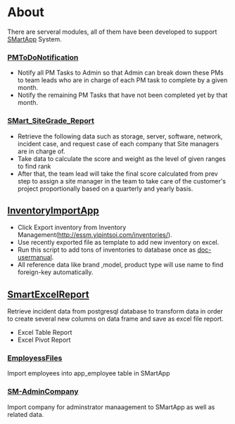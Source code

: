 # About
There are serveral modules, all of them have been developed to support [SMartApp](https://github.com/technqvi/SMartApp) System.

### [PMToDoNotification](https://github.com/technqvi/SMartApp_ScriptDev/tree/main/PMToDoNotification)
* Notify all PM Tasks to Admin so that Admin can break down these PMs to team leads who are in charge of each PM task to complete by a given month.
* Notify the remaining  PM Tasks that have not been completed yet by that month.
### [SMart_SiteGrade_Report](https://github.com/technqvi/SMartApp_ScriptDev/tree/main/SMart_SiteGrade_Report)
* Retrieve the following data such as storage, server,	software, network,	incident case, and request case of each company that Site managers are in charge of.
* Take data to calculate the score and weight as the level of given ranges to find rank
* After that, the team lead will take the final score calculated from prev step to assign a site manager in the team to take care of the customer's project proportionally based on a quarterly and yearly basis.

## [InventoryImportApp](https://github.com/technqvi/SMartApp_ScriptDev/tree/main/InventoryImportApp)
* Click Export inventory from Inventory Management(http://essm.yipintsoi.com/inventories/).
* Use recently exported file as  template to add new inventory on excel.
* Run this script to add tons of inventories to database once as [doc-usermanual](https://github.com/technqvi/InventoryImportApp/tree/master/doc-usermanual).
* All reference data like brand ,model, product type will use name to find foreign-key automatically.

## [SmartExcelReport](https://github.com/technqvi/SMartApp_ScriptDev/tree/main/SmartExcelReport)
Retrieve incident data from postgresql database to transform data in order to create several new columns on data frame and save as excel file report.
* Excel Table Report
* Excel Pivot Report
### [EmployessFiles](https://github.com/technqvi/SMartApp_ScriptDev/tree/main/EmployessFiles)
Import employees into app_employee table in SMartApp

### [SM-AdminCompany](https://github.com/technqvi/SMartApp_ScriptDev/tree/main/SM-AdminCompany)
Import company for adminstrator manaagement to SMartApp as well as related data.
